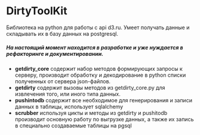 # DirtyToolKit
Библиотека на python для работы с api d3.ru. Умеет получать данные и складывать их в базу данных на postgresql.

##### На настоящий момент находится в разработке и уже нуждается в рефакторинге и документировании. 
- **getdirty_core** содержит набор методов формирующих запросы к серверу, производит обработку и декодирование в python списки полученных от сервера json-файлов.
- **getdirty** содержит вызовы методов из getdirty_core.py для извлечения того, или иного типа данных.
- **pushintodb** содержит все необходимое для генерирования и записи данных в таблицы, использует sqlalchemy
- **scrubber** используя цикты и методы из getdirty и pushitodb производит основную работу по выгрузке данных, а также их запись в специально создаваемые таблицы на pgsql
